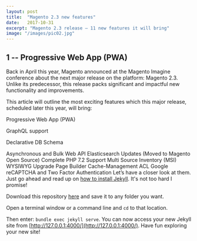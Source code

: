 ```yaml
---
layout: post
title:  "Magento 2.3 new features"
date:   2017-10-31
excerpt: "Magento 2.3 release – 11 new features it will bring"
image: "/images/pic02.jpg"
---
```

## 1 -- Progressive Web App (PWA)
Back in April this year, Magento announced at the Magento Imagine conference about the next major release on the platform: Magento 2.3. Unlike its predecessor, this release packs significant and impactful new functionality and improvements.

This article will outline the most exciting features which this major release, scheduled later this year, will bring:

Progressive Web App (PWA)

GraphQL support

Declarative DB Schema

Asynchronous and Bulk Web API
Elasticsearch Updates (Moved to Magento Open Source)
Complete PHP 7.2 Support
Multi Source Inventory (MSI)
WYSIWYG Upgrade
Page Builder
Cache-Management ACL
Google reCAPTCHA and Two Factor Authentication
Let’s have a closer look at them.
Just go ahead and read up on [how to install Jekyll](https://jekyllrb.com/). It's not too hard I promise!

Download this repository [here](https://github.com/iwiedenm/jekyll-theme-massively) and save it to any folder you want.

Open a terminal window or a command line and ```cd``` to that location.

Then enter: ```bundle exec jekyll serve```. You can now access your new Jekyll site from [http://127.0.0.1:4000/](http://127.0.0.1:4000/). Have fun exploring your new site!
